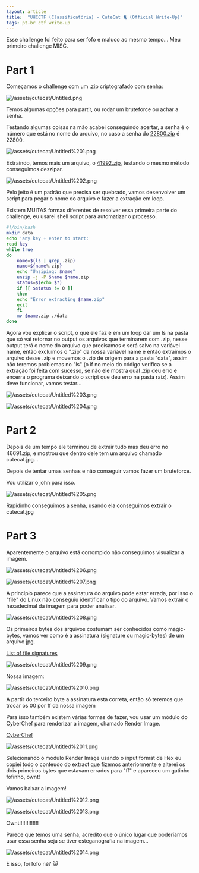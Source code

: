 ```yaml
---
layout: article
title:  "UHCCTF (Classificatória) - CuteCat 🐈 (Official Write-Up)"
tags: pt-br ctf write-up
---
```



Esse challenge foi feito para ser fofo e maluco ao mesmo tempo...
Meu primeiro challenge MISC.

# Part 1

Começamos o challenge com um .zip criptografado com senha:

![/assets/cutecat/Untitled.png](/assets/cutecat/Untitled.png)

Temos algumas opções para partir, ou rodar um bruteforce ou achar a senha.

Testando algumas coisas na mão acabei conseguindo acertar, a senha é o número que está no nome do arquivo, no caso a senha do [22800.zip](http://22800.zip) é 22800.

![/assets/cutecat/Untitled%201.png](/assets/cutecat/Untitled%201.png)

Extraindo, temos mais um arquivo, o [41992.zip](http://41992.zip), testando o mesmo método conseguimos deszipar.

![/assets/cutecat/Untitled%202.png](/assets/cutecat/Untitled%202.png)

Pelo jeito é um padrão que precisa ser quebrado, vamos desenvolver um script para pegar o nome do arquivo e fazer a extração em loop.

Existem MUITAS formas diferentes de resolver essa primeira parte do challenge, eu usarei shell script para automatizar o processo.

```bash
#!/bin/bash
mkdir data                           
echo 'any key + enter to start:'     
read key
while true                          
do
	name=$(ls | grep .zip)            
	name=${name%.zip}                 
	echo "Unziping: $name"     
	unzip -j -P $name $name.zip      
	status=$(echo $?)                  
	if [[ $status != 0 ]]              
	then
	echo "Error extracting $name.zip" 
	exit                              
	fi                                 
	mv $name.zip ./data               
done
```

Agora vou explicar o script, o que ele faz é em um loop dar um ls na pasta que só vai retornar no output os arquivos que terminarem com .zip, nesse output terá o nome do arquivo que precisamos e será salvo na variável name, então excluímos o ".zip" da nossa variável name e então extraímos o arquivo desse .zip e movemos o .zip de origem para a pasta "data", assim não teremos problemas no "ls" (o if no meio do código verifica se a extração foi feita com sucesso, se não ele mostra qual .zip deu erro e encerra o programa deixando o script que deu erro na pasta raiz). Assim deve funcionar, vamos testar...

![/assets/cutecat/Untitled%203.png](/assets/cutecat/Untitled%203.png)

![/assets/cutecat/Untitled%204.png](/assets/cutecat/Untitled%204.png)

# Part 2

Depois de um tempo ele terminou de extrair tudo mas deu erro no 46691.zip, e mostrou que dentro dele tem um arquivo chamado cutecat.jpg...

Depois de tentar umas senhas e não conseguir vamos fazer um bruteforce.

Vou utilizar o john para isso.

![/assets/cutecat/Untitled%205.png](/assets/cutecat/Untitled%205.png)

Rapidinho conseguimos a senha, usando ela conseguimos extrair o cutecat.jpg

# Part 3

Aparentemente o arquivo está corrompido não conseguimos visualizar a imagem.

![/assets/cutecat/Untitled%206.png](/assets/cutecat/Untitled%206.png)

![/assets/cutecat/Untitled%207.png](/assets/cutecat/Untitled%207.png)

A principio parece que a assinatura do arquivo pode estar errada, por isso o "file" do Linux não conseguiu identificar o tipo do arquivo. Vamos extrair o hexadecimal da imagem para poder analisar.

![/assets/cutecat/Untitled%208.png](/assets/cutecat/Untitled%208.png)

Os primeiros bytes dos arquivos costumam ser conhecidos como magic-bytes, vamos ver como é a assinatura (signature ou magic-bytes) de um arquivo jpg.

[List of file signatures](https://en.wikipedia.org/wiki/List_of_file_signatures)

![/assets/cutecat/Untitled%209.png](/assets/cutecat/Untitled%209.png)

Nossa imagem:

![/assets/cutecat/Untitled%2010.png](/assets/cutecat/Untitled%2010.png)

A partir do terceiro byte a assinatura esta correta, então só teremos que trocar os 00 por ff da nossa imagem

Para isso também existem várias formas de fazer, vou usar um módulo do CyberChef para renderizar a imagem, chamado Render Image.

[CyberChef](https://gchq.github.io/CyberChef/)

![/assets/cutecat/Untitled%2011.png](/assets/cutecat/Untitled%2011.png)

Selecionando o módulo Render Image usando o input format de Hex eu copiei todo o conteudo do extract que fizemos anteriormente e alterei os dois primeiros bytes que estavam errados para "ff" e apareceu um gatinho fofinho, ownt! 

Vamos baixar a imagem!

![/assets/cutecat/Untitled%2012.png](/assets/cutecat/Untitled%2012.png)

![/assets/cutecat/Untitled%2013.png](/assets/cutecat/Untitled%2013.png)

Ownt!!!!!!!!!!!!!

Parece que temos uma senha, acredito que o único lugar que poderíamos usar essa senha seja se tiver esteganografia na imagem...

![/assets/cutecat/Untitled%2014.png](/assets/cutecat/Untitled%2014.png)

É isso, foi fofo né? 😸